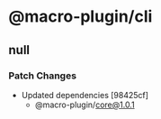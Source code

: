 # @macro-plugin/cli

## null

### Patch Changes

- Updated dependencies [98425cf]
  - @macro-plugin/core@1.0.1
